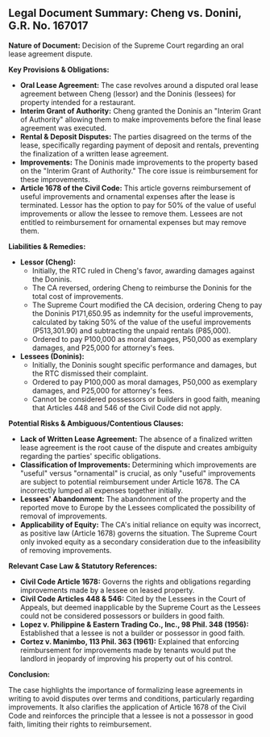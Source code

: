 ## Legal Document Summary: Cheng vs. Donini, G.R. No. 167017

**Nature of Document:** Decision of the Supreme Court regarding an oral lease agreement dispute.

**Key Provisions & Obligations:**

*   **Oral Lease Agreement:** The case revolves around a disputed oral lease agreement between Cheng (lessor) and the Doninis (lessees) for property intended for a restaurant.
*   **Interim Grant of Authority:** Cheng granted the Doninis an "Interim Grant of Authority" allowing them to make improvements before the final lease agreement was executed.
*   **Rental & Deposit Disputes:** The parties disagreed on the terms of the lease, specifically regarding payment of deposit and rentals, preventing the finalization of a written lease agreement.
*   **Improvements:** The Doninis made improvements to the property based on the "Interim Grant of Authority." The core issue is reimbursement for these improvements.
*   **Article 1678 of the Civil Code:** This article governs reimbursement of useful improvements and ornamental expenses after the lease is terminated. Lessor has the option to pay for 50% of the value of useful improvements or allow the lessee to remove them. Lessees are not entitled to reimbursement for ornamental expenses but may remove them.

**Liabilities & Remedies:**

*   **Lessor (Cheng):**
    *   Initially, the RTC ruled in Cheng's favor, awarding damages against the Doninis.
    *   The CA reversed, ordering Cheng to reimburse the Doninis for the total cost of improvements.
    *   The Supreme Court modified the CA decision, ordering Cheng to pay the Doninis P171,650.95 as indemnity for the useful improvements, calculated by taking 50% of the value of the useful improvements (P513,301.90) and subtracting the unpaid rentals (P85,000).
    *   Ordered to pay P100,000 as moral damages, P50,000 as exemplary damages, and P25,000 for attorney's fees.
*   **Lessees (Doninis):**
    *   Initially, the Doninis sought specific performance and damages, but the RTC dismissed their complaint.
    *   Ordered to pay P100,000 as moral damages, P50,000 as exemplary damages, and P25,000 for attorney's fees.
    *   Cannot be considered possessors or builders in good faith, meaning that Articles 448 and 546 of the Civil Code did not apply.

**Potential Risks & Ambiguous/Contentious Clauses:**

*   **Lack of Written Lease Agreement:**  The absence of a finalized written lease agreement is the root cause of the dispute and creates ambiguity regarding the parties' specific obligations.
*   **Classification of Improvements:**  Determining which improvements are "useful" versus "ornamental" is crucial, as only "useful" improvements are subject to potential reimbursement under Article 1678.  The CA incorrectly lumped all expenses together initially.
*   **Lessees' Abandonment:** The abandonment of the property and the reported move to Europe by the Lessees complicated the possibility of removal of improvements.
*   **Applicability of Equity:** The CA's initial reliance on equity was incorrect, as positive law (Article 1678) governs the situation. The Supreme Court only invoked equity as a secondary consideration due to the infeasibility of removing improvements.

**Relevant Case Law & Statutory References:**

*   **Civil Code Article 1678:** Governs the rights and obligations regarding improvements made by a lessee on leased property.
*   **Civil Code Articles 448 & 546:**  Cited by the Lessees in the Court of Appeals, but deemed inapplicable by the Supreme Court as the Lessees could not be considered possessors or builders in good faith.
*   **Lopez v. Philippine & Eastern Trading Co., Inc., 98 Phil. 348 (1956):**  Established that a lessee is not a builder or possessor in good faith.
*   **Cortez v. Manimbo, 113 Phil. 363 (1961):** Explained that enforcing reimbursement for improvements made by tenants would put the landlord in jeopardy of improving his property out of his control.

**Conclusion:**

The case highlights the importance of formalizing lease agreements in writing to avoid disputes over terms and conditions, particularly regarding improvements. It also clarifies the application of Article 1678 of the Civil Code and reinforces the principle that a lessee is not a possessor in good faith, limiting their rights to reimbursement.
